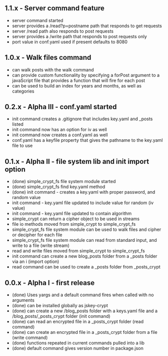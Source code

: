 ## 1.1.x - Server command feature
  * server command started
  * server provides a /read?p=postname path that responds to get requests
  * server /read path also responds to post requests
  * server provides a /write path that responds to post requests only
  * port value in conf.yaml used if present defaults to 8080

## 1.0.x - Walk files command
  * can walk posts with the walk command
  * can provide custom functionality by specifying a forPost argument to a javaScript file
    that provides a function that will fire for each post
  * can be used to build an index for years and months, as well as categories

## 0.2.x - Alpha III - conf.yaml started
  * init command creates a .gitignore that includes key.yaml and _posts listed
  * init command now has an option for iv as well
  * init command now creates a conf.yaml as well
  * conf.yaml has a keyfile property that gives the pathname to the key.yaml file to use

## 0.1.x - Alpha II - file system lib and init import option
  * (done) simple_crypt_fs file system module started
  * (done) simple_crypt_fs find key.yaml method
  * (done) init command - creates a key.yaml with proper password, and random value
  * init command - key.yaml file updated to include value for random (iv value)
  * init command - key.yaml file updated to contain algorithm
  * simple_crypt can return a cipher object to be used in streams
  * file io methods moved from simple_crypt to simple_crypt_fs
  * simple_crypt_fs file system module can be used to walk files and cipher or decipher for each file
  * simple_crypt_fs file system module can read from standard input, and write to a file (write stream)
  * read and write files moved from simple_crypt to simple_crypt_fs
  * init command can create a new blog_posts folder from a _posts folder via an i (import option)
  * read command can be used to create a _posts folder from _posts_crypt

## 0.0.x - Alpha I - first release
  * (done) Uses yargs and a default command fires when called with no arguments
  * (done) can be installed globally as jskey-crypt
  * (done) can create a new /blog_posts folder with a keys.yaml file and a /blog_posts/_posts_crypt folder (init command)
  * (done) can read an encrypted file in a _posts_crypt folder (read command)
  * (done) can create an encrypted file in a _posts_crypt folder from a file (write command)
  * (done) functions repeated in current commands pulled into a lib
  * (done) default command gives version number in package.json
